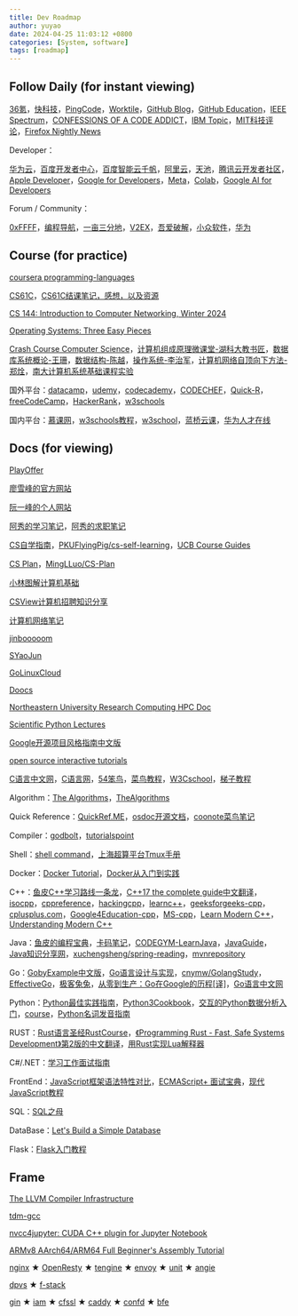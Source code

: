 ```yaml
---
title: Dev Roadmap
author: yuyao
date: 2024-04-25 11:03:12 +0800 
categories: [System, software]
tags: [roadmap]
---
```


## Follow Daily (for instant viewing)

[36氪](https://36kr.com/)，[快科技](https://www.mydrivers.com/)，[PingCode](https://docs.pingcode.com/ask)，[Worktile](https://worktile.com/kb/)，[GitHub Blog](https://github.blog/)，[GitHub Education](https://education.github.com/learner/learn)，[IEEE Spectrum](https://spectrum.ieee.org/)，[CONFESSIONS OF A CODE ADDICT](https://codeconfessions.substack.com/)，[IBM Topic](https://www.ibm.com/cn-zh/topics?topic=all&page=1)，[MIT科技评论](https://www.mittrchina.com/)，[Firefox Nightly News](https://blog.nightly.mozilla.org/)

Developer：

[华为云](https://bbs.huaweicloud.com/blogs)，[百度开发者中心](https://developer.baidu.com/)，[百度智能云千帆](https://cloud.baidu.com/qianfandev)，[阿里云](https://developer.aliyun.com/)，[天池](https://tianchi.aliyun.com/)，[腾讯云开发者社区](https://cloud.tencent.com/developer/)，[Apple Developer](https://developer.apple.com/)，[Google for Developers](https://developers.google.com/)，[Meta](https://llama.meta.com/community-stories/)，[Colab](https://medium.com/google-colab)，[Google AI for Developers](https://ai.google.dev/)

Forum / Community：

[0xFFFF](https://0xffff.one/)，[编程导航](https://www.code-nav.cn/)，[一亩三分地](https://www.1point3acres.com/)，[V2EX](https://www.v2ex.com/)，[吾爱破解](https://www.52pojie.cn/)，[小众软件](https://meta.appinn.net/)，[华为](https://forum.huawei.com/enterprise/zh/index)

## Course (for practice) 

[coursera programming-languages](https://www.coursera.org/learn/programming-languages)

[CS61C](https://cs61c.org/su24/)，[CS61C结课笔记，感想，以及资源](https://www.bilibili.com/read/cv20896538/)

[CS 144: Introduction to Computer Networking, Winter 2024](https://cs144.github.io/)

[Operating Systems: Three Easy Pieces](https://pages.cs.wisc.edu/~remzi/OSTEP/)

[Crash Course Computer Science](https://www.bilibili.com/video/BV1EW411u7th/)，[计算机组成原理微课堂-湖科大教书匠](https://www.bilibili.com/video/BV1qG41197E4/)，[数据库系统概论-王珊](https://www.bilibili.com/video/BV1mM4y1K7Hm/)，[数据结构-陈越](https://www.bilibili.com/video/BV1qU4y1v7p2/)，[操作系统-李治军](https://www.bilibili.com/video/BV19r4y1b7Aw/)，[计算机网络自顶向下方法-郑烇](https://www.bilibili.com/video/BV1JV411t7ow/)，[南大计算机系统基础课程实验](https://nju-projectn.github.io/ics-pa-gitbook/)

国外平台：[datacamp](https://www.datacamp.com/)，[udemy](https://www.udemy.com/)，[codecademy](https://www.codecademy.com/)，[CODECHEF](https://www.codechef.com/learn)，[Quick-R](https://www.statmethods.net/)，[freeCodeCamp](https://www.freecodecamp.org/)，[HackerRank](https://www.hackerrank.com/dashboard)，[w3schools](https://www.w3schools.com/)

国内平台：[慕课网](https://www.imooc.com/)，[w3schools教程](https://www.w3ccoo.com/)，[w3school](https://www.w3school.com.cn/)，[蓝桥云课](https://www.lanqiao.cn/)，[华为人才在线](https://e.huawei.com/cn/talent/portal/#/)

## Docs (for viewing)

[PlayOffer](https://www.playoffer.cn/)

[廖雪峰的官方网站](https://www.liaoxuefeng.com/)

[阮一峰的个人网站](https://ruanyifeng.com/)

[阿秀的学习笔记](https://interviewguide.cn/)，[阿秀的求职笔记](https://forthespada.github.io/#/)

[CS自学指南](https://csdiy.wiki/)，[PKUFlyingPig/cs-self-learning](https://github.com/PKUFlyingPig/cs-self-learning)，[UCB Course Guides](https://hkn.eecs.berkeley.edu/courseguides)

[CS Plan](https://cs-plan.com/)，[MingLLuo/CS-Plan](https://github.com/MingLLuo/CS-Plan)

[小林图解计算机基础](https://xiaolincoding.com/)

[CSView计算机招聘知识分享](https://www.csview.cn/)

[计算机网络笔记](https://cleversmall.com/posts/db0b4310/)

[jinbooooom](https://github.com/jinbooooom)

[SYaoJun](https://github.com/SYaoJun)

[GoLinuxCloud](https://www.golinuxcloud.com/)

[Doocs](https://github.com/doocs)

[Northeastern University Research Computing HPC Doc](https://rc-docs.northeastern.edu/en/latest/)

[Scientific Python Lectures](https://lectures.scientific-python.org/)

[Google开源项目风格指南中文版](https://zh-google-styleguide.readthedocs.io/en/latest/)

[open source interactive tutorials](https://github.com/ronreiter/interactive-tutorials)

[C语言中文网](https://c.biancheng.net/index.html)，[C语言网](https://www.dotcpp.com/)，[54笨鸟](https://www.54benniao.com/)，[菜鸟教程](https://www.runoob.com/)，[W3Cschool](https://www.w3cschool.cn/)，[梯子教程](https://www.tizi365.com/)

Algorithm：[The Algorithms](https://the-algorithms.com/)，[TheAlgorithms](https://github.com/TheAlgorithms)

Quick Reference：[QuickRef.ME](https://quickref.me/)，[osdoc开源文档](https://osdoc.net/)，[coonote菜鸟笔记](https://www.coonote.com/)

Compiler：[godbolt](https://godbolt.org/)，[tutorialspoint](https://www.tutorialspoint.com/codingground.htm)

Shell：[shell command](https://ss64.com/)，[上海超算平台Tmux手册](https://docs.hpc.sjtu.edu.cn/login/tmux.html)

Docker：[Docker Tutorial](https://www.docker.com/101-tutorial/)，[Docker从入门到实践](https://yeasy.gitbook.io/docker_practice)

C++：[鱼皮C++学习路线一条龙](https://mp.weixin.qq.com/s?__biz=MzI1NDczNTAwMA==&mid=2247546121&idx=1&sn=3bd30fd4a653a427361d1a2b68aa3877&chksm=e9c2d2fedeb55be8797c9705251e1ac2fdbe8b3716a93d97aba8ab821040869d42daf2b72d06&token=593920816&lang=zh_CN#rd)，[C++17 the complete guide中文翻译](https://github.com/MeouSker77/Cpp17)，[isocpp](https://isocpp.org/)，[cppreference](https://en.cppreference.com/w/)，[hackingcpp](https://hackingcpp.com/)，[learnc++](https://www.learncpp.com/)，[geeksforgeeks-cpp](https://www.geeksforgeeks.org/c-plus-plus/)，[cplusplus.com](https://cplusplus.com/doc/tutorial/)，[Google4Education-cpp](https://developers.google.com/edu/c++)，[MS-cpp](https://learn.microsoft.com/zh-cn/cpp/?view=msvc-170)，[Learn Modern C++](https://learnmoderncpp.com/)，[Understanding Modern C++](https://modern-cpp.readthedocs.io/zh-cn/latest/index.html)

Java：[鱼皮的编程宝典](https://www.codefather.cn/)，[卡码笔记](https://notes.kamacoder.com/)，[CODEGYM-LearnJava](https://codegym.cc/)，[JavaGuide](https://javaguide.cn/)，[Java知识分享网](http://www.java1234.com/)，[xuchengsheng/spring-reading](https://github.com/xuchengsheng/spring-reading)，[mvnrepository](https://mvnrepository.com/)

Go：[GobyExample中文版](https://gobyexample-cn.github.io/)，[Go语言设计与实现](https://draveness.me/golang/)，[cnymw/GolangStudy](https://github.com/cnymw/GolangStudy)，[EffectiveGo](https://go.dev/doc/effective_go)，[极客兔兔](https://geektutu.com/)，[从零到生产：Go在Google的历程[译]](https://tonybai.com/)，[Go语言中文网](https://studygolang.com/)

Python：[Python最佳实践指南](https://pythonguidecn.readthedocs.io/)，[Python3Cookbook](https://python3-cookbook.readthedocs.io/zh-cn/latest/index.html)，[交互的Python数据分析入门](https://shixiangwang.github.io/pybook/)，[course](https://mathspp.com/)，[Python名词发音指南](https://greyli.com/pronounce-python/)

RUST：[Rust语言圣经RustCourse](https://course.rs/about-book.html)，[《Programming Rust - Fast, Safe Systems Development》第2版的中文翻译](https://github.com/MeouSker77/ProgrammingRust)，[用Rust实现Lua解释器](https://wubingzheng.github.io/build-lua-in-rust/zh/PREFACE.html)

C#/.NET：[学习工作面试指南](https://github.com/YSGStudyHards/DotNetGuide)

FrontEnd：[JavaScript框架语法特性对比](https://github.com/lainbo/component-party)，[ECMAScript+ 面试宝典](https://github.com/hylerrix/es-interview)，[现代JavaScript教程](https://zh.javascript.info/)

SQL：[SQL之母](http://sqlmother.yupi.icu/#/learn)

DataBase：[Let's Build a Simple Database](https://cstack.github.io/db_tutorial/)

Flask：[Flask入门教程](https://kmno4-zx.github.io/falsk-study/#/)

## Frame

[The LLVM Compiler Infrastructure](https://llvm.org/)

[tdm-gcc](https://jmeubank.github.io/tdm-gcc/)

[nvcc4jupyter: CUDA C++ plugin for Jupyter Notebook](https://github.com/andreinechaev/nvcc4jupyter)

[ARMv8 AArch64/ARM64 Full Beginner's Assembly Tutorial](https://mariokartwii.com/armv8/)

[nginx](https://nginx.org/) ★ [OpenResty](https://openresty.org) ★ [tengine](https://github.com/alibaba/tengine) ★ [envoy](https://github.com/envoyproxy/envoy) ★ [unit](https://github.com/nginx/unit) ★ [angie](https://github.com/webserver-llc/angie)

[dpvs](https://github.com/iqiyi/dpvs) ★ [f-stack](https://github.com/F-Stack/f-stack)

[gin](https://github.com/gin-gonic/gin) ★ [iam](https://github.com/marmotedu/iam) ★ [cfssl](https://github.com/cloudflare/cfssl) ★ [caddy](https://github.com/caddyserver/caddy) ★ [confd](https://github.com/kelseyhightower/confd) ★ [bfe](https://github.com/bfenetworks/bfe)
